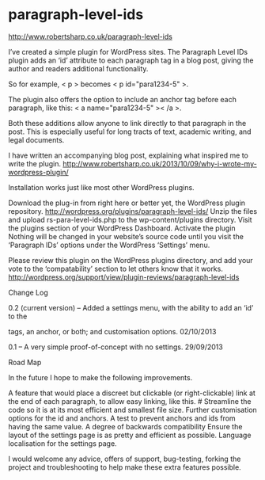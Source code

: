 paragraph-level-ids
===================

http://www.robertsharp.co.uk/paragraph-level-ids

I’ve created a simple plugin for WordPress sites.  The Paragraph Level IDs plugin adds an ‘id’ attribute to each paragraph tag in a blog post, giving the author and readers additional functionality.

So for example, < p > becomes < p id="para1234-5" >.

The plugin also offers the option to include an anchor tag before each paragraph, like this: < a name="para1234-5" >< /a >.

Both these additions allow anyone to link directly to that paragraph in the post. This is especially useful for long tracts of text, academic writing, and legal documents.

I have written an accompanying blog post, explaining what inspired me to write the plugin.
http://www.robertsharp.co.uk/2013/10/09/why-i-wrote-my-wordpress-plugin/

Installation works just like most other WordPress plugins.

Download the plug-in from right here or better yet, the WordPress plugin repository.
http://wordpress.org/plugins/paragraph-level-ids/
Unzip the files and upload rs-para-level-ids.php to the wp-content/plugins directory.
Visit the plugins section of your WordPress Dashboard.
Activate the plugin
Nothing will be changed in your website’s source code until you visit the ‘Paragraph IDs’ options under the WordPress ‘Settings’ menu.

Please review this plugin on the WordPress plugins directory, and add your vote to the ‘compatability’ section to let others know that it works.
http://wordpress.org/support/view/plugin-reviews/paragraph-level-ids

Change Log

0.2 (current version) – Added a settings menu, with the ability to add an ‘id’ to the <p> tags, an anchor, or both; and customisation options. 02/10/2013

0.1 – A very simple proof-of-concept with no settings. 29/09/2013

Road Map

In the future I hope to make the following improvements.

A feature that would place a discreet but clickable (or right-clickable) link at the end of each paragraph, to allow easy linking, like this. #
Streamline the code so it is at its most efficient and smallest file size.
Further customisation options for the id and anchors.
A test to prevent anchors and ids from having the same value.
A degree of backwards compatibility
Ensure the layout of the settings page is as pretty and efficient as possible.
Language localisation for the settings page.

I would welcome any advice, offers of support, bug-testing, forking the project and troubleshooting to help make these extra features possible.
